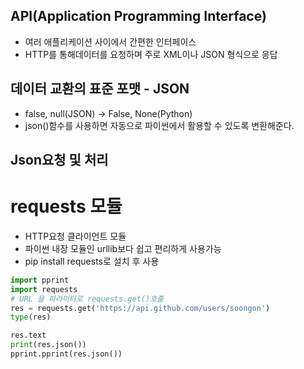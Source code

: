 

## API(Application Programming Interface)
* 여러 애플리케이션 사이에서 간편한 인터페이스
* HTTP를 통해데이터를 요청하며 주로 XML이나 JSON 형식으로 응답

## 데이터 교환의 표준 포맷 - JSON
* false, null(JSON) -> False, None(Python)
* json()함수를 사용하면 자동으로 파이썬에서 활용할 수 있도록 변환해준다.


## Json요청 및 처리

# requests 모듈
 * HTTP요청 클라이언트 모듈
 * 파이썬 내장 모듈인 urllib보다 쉽고 편리하게 사용가능
 * pip install requests로 설치 후 사용
```python
import pprint
import requests
# URL 을 파라미터로 requests.get()호출
res = requests.get('https://api.github.com/users/soongon')
type(res)

res.text
print(res.json())
pprint.pprint(res.json())
```
